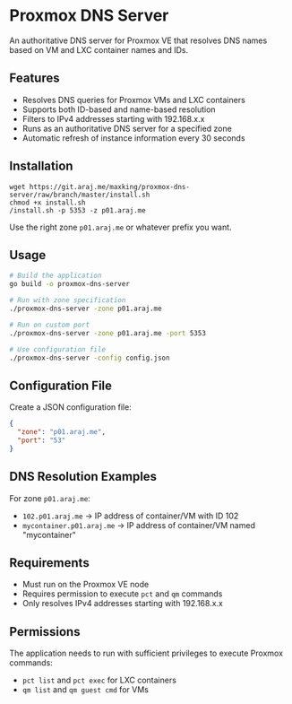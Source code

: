 # Proxmox DNS Server

An authoritative DNS server for Proxmox VE that resolves DNS names based on VM and LXC container names and IDs.

## Features

- Resolves DNS queries for Proxmox VMs and LXC containers
- Supports both ID-based and name-based resolution
- Filters to IPv4 addresses starting with 192.168.x.x
- Runs as an authoritative DNS server for a specified zone
- Automatic refresh of instance information every 30 seconds

## Installation

```
wget https://git.araj.me/maxking/proxmox-dns-server/raw/branch/master/install.sh
chmod +x install.sh
/install.sh -p 5353 -z p01.araj.me
```

Use the right zone `p01.araj.me` or whatever prefix you want.

## Usage

```bash
# Build the application
go build -o proxmox-dns-server

# Run with zone specification
./proxmox-dns-server -zone p01.araj.me

# Run on custom port
./proxmox-dns-server -zone p01.araj.me -port 5353

# Use configuration file
./proxmox-dns-server -config config.json
```

## Configuration File

Create a JSON configuration file:

```json
{
  "zone": "p01.araj.me",
  "port": "53"
}
```

## DNS Resolution Examples

For zone `p01.araj.me`:

- `102.p01.araj.me` → IP address of container/VM with ID 102
- `mycontainer.p01.araj.me` → IP address of container/VM named "mycontainer"

## Requirements

- Must run on the Proxmox VE node
- Requires permission to execute `pct` and `qm` commands
- Only resolves IPv4 addresses starting with 192.168.x.x

## Permissions

The application needs to run with sufficient privileges to execute Proxmox commands:
- `pct list` and `pct exec` for LXC containers
- `qm list` and `qm guest cmd` for VMs